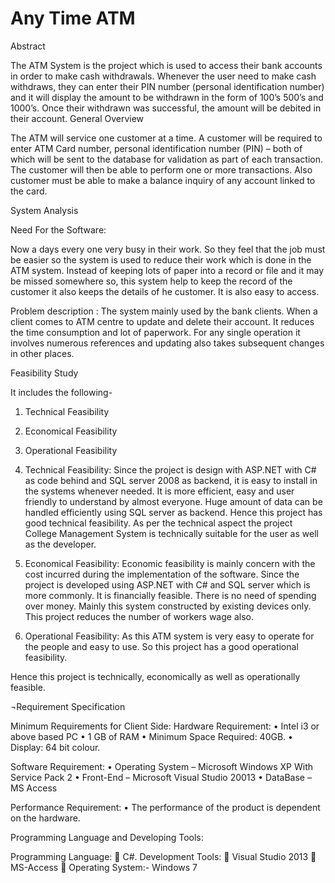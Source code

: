 # Any Time ATM

Abstract

The ATM System is the project which is used to access their bank accounts in order to make cash withdrawals. Whenever the user need to make cash withdraws, they can enter their PIN number (personal identification number) and it will display the amount to be withdrawn in the form of 100’s 500’s and 1000’s. Once their withdrawn was successful, the amount will be debited in their account.
General Overview

The ATM will service one customer at a time. A customer will be required to enter ATM Card number, personal identification number (PIN) – both of which will be sent to the database for validation as part of each transaction. The customer will then be able to perform one or more transactions. Also customer must be able to make a balance inquiry of any account linked to the card.

System Analysis

Need For the Software:

Now a days every one very busy in their work.  So they feel that the job must be easier so the system is used to reduce their work which is done in the ATM system.  Instead of keeping lots of paper into a record or file and it may be missed somewhere so, this system help to keep the record of the customer it also keeps the details of he customer.  It is also easy to access.

Problem description :
The system mainly used by the bank clients.  When a client comes to ATM centre to update and delete their account.  It reduces the time consumption and lot of paperwork.  For any single operation it involves numerous references and updating also takes subsequent changes in other places.




Feasibility Study

It includes the following-
1)	Technical Feasibility
2)	Economical Feasibility
3)	Operational Feasibility


1)	Technical Feasibility:
Since the project is design with ASP.NET with C# as code behind and SQL server 2008 as backend, it is easy to install in the systems whenever needed. It is more efficient, easy and user friendly to understand by almost everyone. Huge amount of data can be handled efficiently using SQL server as backend. Hence this project has good technical feasibility. As per the technical aspect the project College Management System is technically suitable for the user as well as the developer.





2)	Economical Feasibility:
Economic feasibility is mainly concern with the cost incurred during the implementation of the software. Since the project is developed using ASP.NET with C# and SQL server which is more commonly. It is financially feasible.  There is no need of spending over money.  Mainly this system constructed by existing devices only.  This project reduces the number of workers wage also.


3)	Operational Feasibility:
As this ATM system is very easy to operate for the people and easy to use. So this project has a good operational feasibility.

Hence this project is technically, economically as well as operationally feasible.


¬Requirement Specification

Minimum Requirements for Client Side:
Hardware Requirement:
•	Intel i3 or above based PC
•	1 GB of RAM
•	Minimum Space Required: 40GB.
•	Display: 64 bit colour.

Software Requirement:
•	Operating System                   – Microsoft Windows XP With Service Pack 2
•	Front-End                                – Microsoft Visual Studio 20013
•	DataBase                                  – MS Access

Performance Requirement:
•	The performance of the product is dependent on the hardware.





Programming Language and Developing Tools:

Programming Language:
	C#.
Development Tools:
	Visual Studio 2013
	MS-Access
	Operating System:- Windows 7
